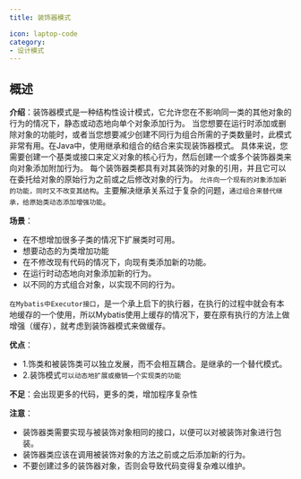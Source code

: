 ```yaml
---
title: 装饰器模式

icon: laptop-code
category:
- 设计模式
---
```


## 概述

**介绍**：装饰器模式是一种结构性设计模式，它允许您在不影响同一类的其他对象的行为的情况下，静态或动态地向单个对象添加行为。 当您想要在运行时添加或删除对象的功能时，或者当您想要减少创建不同行为组合所需的子类数量时，此模式非常有用。在Java中，使用继承和组合的结合来实现装饰器模式。 具体来说，您需要创建一个基类或接口来定义对象的核心行为，然后创建一个或多个装饰器类来向对象添加附加行为。 每个装饰器类都具有对其装饰的对象的引用，并且它可以在委托给对象的原始行为之前或之后修改对象的行为。
`允许向一个现有的对象添加新的功能，同时又不改变其结构`。主要解决继承关系过于复杂的问题，`通过组合来替代继承，给原始类动态添加增强功能`。

**场景**：
* 在不想增加很多子类的情况下扩展类时可用。
* 想要动态的为类增加功能
* 在不修改现有代码的情况下，向现有类添加新的功能。
* 在运行时动态地向对象添加新的行为。
* 以不同的方式组合对象，以实现不同的行为。

`在Mybatis中Executor接口`，是一个承上启下的执行器，在执行的过程中就会有本地缓存的一个使用，所以Mybatis使用上缓存的情况下，要在原有执行的方法上做增强（缓存），就考虑到装饰器模式来做缓存。

**优点**：
* 1.饰类和被装饰类可以独立发展，而不会相互耦合。是继承的一个替代模式。
* 2.装饰模式`可以动态地扩展或撤销一个实现类的功能`

**不足**：会出现更多的代码，更多的类，增加程序复杂性

**注意**：
* 装饰器类需要实现与被装饰对象相同的接口，以便可以对被装饰对象进行包装。
* 装饰器类应该在调用被装饰对象的方法之前或之后添加新的行为。
* 不要创建过多的装饰器对象，否则会导致代码变得复杂难以维护。



